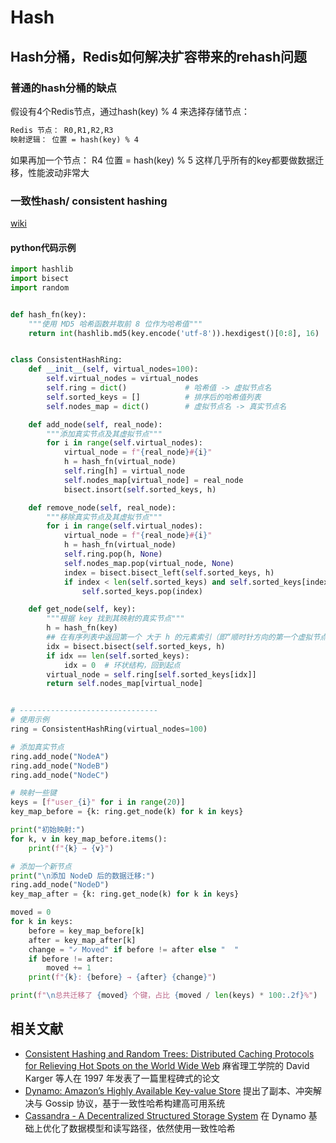 # Hash




## Hash分桶，Redis如何解决扩容带来的rehash问题



### 普通的hash分桶的缺点

假设有4个Redis节点，通过hash(key) % 4 来选择存储节点：

```txt
Redis 节点： R0,R1,R2,R3
映射逻辑： 位置 = hash(key) % 4
```

如果再加一个节点： R4
位置 = hash(key) % 5 
这样几乎所有的key都要做数据迁移，性能波动非常大




### 一致性hash/ consistent hashing


[wiki](https://en.wikipedia.org/wiki/Consistent_hashing)





#### python代码示例

```python
import hashlib
import bisect
import random


def hash_fn(key):
    """使用 MD5 哈希函数并取前 8 位作为哈希值"""
    return int(hashlib.md5(key.encode('utf-8')).hexdigest()[0:8], 16)


class ConsistentHashRing:
    def __init__(self, virtual_nodes=100):
        self.virtual_nodes = virtual_nodes
        self.ring = dict()             # 哈希值 -> 虚拟节点名
        self.sorted_keys = []          # 排序后的哈希值列表
        self.nodes_map = dict()        # 虚拟节点名 -> 真实节点名

    def add_node(self, real_node):
        """添加真实节点及其虚拟节点"""
        for i in range(self.virtual_nodes):
            virtual_node = f"{real_node}#{i}"
            h = hash_fn(virtual_node)
            self.ring[h] = virtual_node
            self.nodes_map[virtual_node] = real_node
            bisect.insort(self.sorted_keys, h)

    def remove_node(self, real_node):
        """移除真实节点及其虚拟节点"""
        for i in range(self.virtual_nodes):
            virtual_node = f"{real_node}#{i}"
            h = hash_fn(virtual_node)
            self.ring.pop(h, None)
            self.nodes_map.pop(virtual_node, None)
            index = bisect.bisect_left(self.sorted_keys, h)
            if index < len(self.sorted_keys) and self.sorted_keys[index] == h:
                self.sorted_keys.pop(index)

    def get_node(self, key):
        """根据 key 找到其映射的真实节点"""
        h = hash_fn(key)
        ## 在有序列表中返回第一个 大于 h 的元素索引（即“顺时针方向的第一个虚拟节点”）
        idx = bisect.bisect(self.sorted_keys, h)
        if idx == len(self.sorted_keys):
            idx = 0  # 环状结构，回到起点
        virtual_node = self.ring[self.sorted_keys[idx]]
        return self.nodes_map[virtual_node]


# -------------------------------
# 使用示例
ring = ConsistentHashRing(virtual_nodes=100)

# 添加真实节点
ring.add_node("NodeA")
ring.add_node("NodeB")
ring.add_node("NodeC")

# 映射一些键
keys = [f"user_{i}" for i in range(20)]
key_map_before = {k: ring.get_node(k) for k in keys}

print("初始映射:")
for k, v in key_map_before.items():
    print(f"{k} → {v}")

# 添加一个新节点
print("\n添加 NodeD 后的数据迁移:")
ring.add_node("NodeD")
key_map_after = {k: ring.get_node(k) for k in keys}

moved = 0
for k in keys:
    before = key_map_before[k]
    after = key_map_after[k]
    change = "✓ Moved" if before != after else "  "
    if before != after:
        moved += 1
    print(f"{k}: {before} → {after} {change}")

print(f"\n总共迁移了 {moved} 个键，占比 {moved / len(keys) * 100:.2f}%")
```


## 相关文献

- [Consistent Hashing and Random Trees:
Distributed Caching Protocols for Relieving Hot Spots on the World Wide Web](https://www.cs.princeton.edu/courses/archive/fall09/cos518/papers/chash.pdf) 麻省理工学院的 David Karger 等人在 1997 年发表了一篇里程碑式的论文
- [Dynamo: Amazon’s Highly Available Key-value Store](https://www.allthingsdistributed.com/files/amazon-dynamo-sosp2007.pdf) 提出了副本、冲突解决与 Gossip 协议，基于一致性哈希构建高可用系统
- [Cassandra - A Decentralized Structured Storage System](https://www.cs.cornell.edu/projects/ladis2009/papers/lakshman-ladis2009.pdf) 在 Dynamo 基础上优化了数据模型和读写路径，依然使用一致性哈希